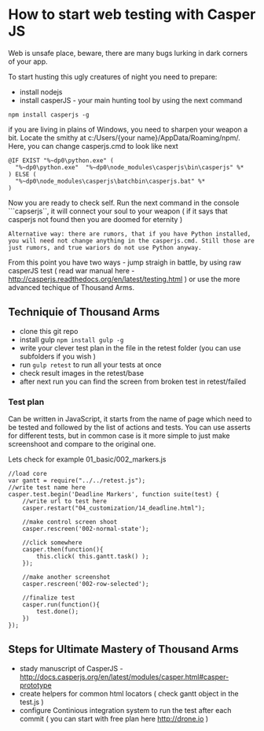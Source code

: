 How to start web testing with Casper JS
=======================================

Web is unsafe place, beware, there are many bugs lurking in dark corners of your app. 

To start husting this ugly creatures of night you need to prepare:

- install nodejs
- install casperJS - your main hunting tool by using the next command

```
npm install casperjs -g
```

if you are living in plains of Windows, you need to sharpen your weapon a bit. Locate the smithy at c:/Users/{your name}/AppData/Roaming/npm/. Here, you can change casperjs.cmd to look like next

```
@IF EXIST "%~dp0\python.exe" (
  "%~dp0\python.exe"  "%~dp0\node_modules\casperjs\bin\casperjs" %*
) ELSE (
  "%~dp0\node_modules\casperjs\batchbin\casperjs.bat" %*
)
```

Now you are ready to check self. Run the next command in the console ```capserjs``, it will connect your soul to your weapon ( if it says that casperjs not found then you are doomed for eternity )

```
Alternative way: there are rumors, that if you have Python installed, you will need not change anything in the casperjs.cmd. Still those are just rumors, and true wariors do not use Python anyway. 
```

From this point you have two ways - jump straigh in battle, by using raw casperJS test ( read war manual here - http://casperjs.readthedocs.org/en/latest/testing.html ) or use the more advanced techique of Thousand Arms. 

Techniquie of Thousand Arms
----------------------------

- clone this git repo
- install gulp ```npm install gulp -g```
- write your clever test plan in the file in the retest folder (you can use subfolders if you wish ) 
- run ```gulp retest``` to run all your tests at once
- check result images in the retest/base
- after next run you can find the screen from broken test in retest/failed

### Test plan

Can be written in JavaScript, it starts from the name of page which need to be tested and followed by the list of actions and tests. You can use asserts for different tests, but in common case is it more simple to just make screenshoot and compare to the original one. 

Lets check for example 01\_basic/002\_markers.js

```
//load core
var gantt = require("../../retest.js");
//write test name here
casper.test.begin('Deadline Markers', function suite(test) {
    //write url to test here
	casper.restart("04_customization/14_deadline.html");
    
    //make control screen shoot
	casper.rescreen('002-normal-state');
	
	//click somewhere
	casper.then(function(){
		this.click( this.gantt.task() );
	});
	
	//make another screenshot
	casper.rescreen('002-row-selected');

    //finalize test
	casper.run(function(){
		test.done();
	})
});
```

Steps for Ultimate Mastery of Thousand Arms
---------------------------------------------

- stady manuscript of CasperJS - http://docs.casperjs.org/en/latest/modules/casper.html#casper-prototype
- create helpers for common html locators ( check gantt object in the test.js ) 
- configure Continious integration system to run the test after each commit ( you can start with free plan here http://drone.io )

